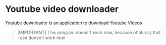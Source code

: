 # Youtube video downloader

Youtube downloader is an application to download Youtube Videos

> [IMPORTANT]
> This program doesn't work now, because of library that I use doesn't work now
